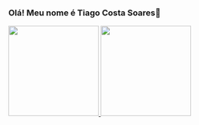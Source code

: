 ### Olá! Meu nome é Tiago Costa Soares👋

<div>
  <a href="https://github.com/TiagoCSoares">
  <img height="180cm" src="https://github-readme-stats.vercel.app/api?username=TiagoCSoares&show_icons=true&theme=dracula&include_all_commits=true&count_private=true"/>
  <img height ="180cm" src = "https://github-readme-stats.vercel.app/api/top-langs/?username=TiagoCSoares&layout=compact&langs_count=6&theme=dracula"/>
</div>

    
<!--
**TiagoCSoares/tiagocsoares** is a ✨ _special_ ✨ repository because its `README.md` (this file) appears on your GitHub profile.

Here are some ideas to get you started:

- 🔭 I’m currently working on ...
- 🌱 I’m currently learning ...
- 👯 I’m looking to collaborate on ...
- 🤔 I’m looking for help with ...
- 💬 Ask me about ...
- 📫 How to reach me: ...
- 😄 Pronouns: ...
- ⚡ Fun fact: ...
-->
